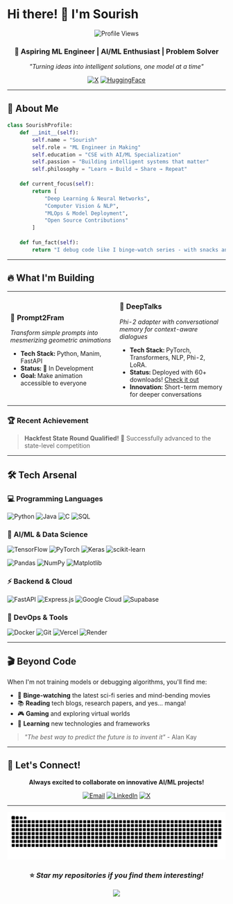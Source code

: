 # Hi there! 👋 I'm Sourish

<div align="center">
  
  ![Profile Views](https://komarev.com/ghpvc/?username=sourize&color=blueviolet&style=flat-square&label=Profile+Views)
  
  ### 🚀 Aspiring ML Engineer | AI/ML Enthusiast | Problem Solver
  
  *"Turning ideas into intelligent solutions, one model at a time"*
  
  [![X](https://img.shields.io/badge/X-000000?style=for-the-badge&logo=x&logoColor=white)](https://x.com/sourize_)
  [![HuggingFace](https://img.shields.io/badge/%F0%9F%A4%97%20Hugging%20Face-FFD21E?style=for-the-badge&logoColor=black)](https://huggingface.co/sourize)
  
</div>

---

## 🎯 About Me

```python
class SourishProfile:
    def __init__(self):
        self.name = "Sourish"
        self.role = "ML Engineer in Making"
        self.education = "CSE with AI/ML Specialization"
        self.passion = "Building intelligent systems that matter"
        self.philosophy = "Learn → Build → Share → Repeat"
    
    def current_focus(self):
        return [
            "Deep Learning & Neural Networks",
            "Computer Vision & NLP",
            "MLOps & Model Deployment",
            "Open Source Contributions"
        ]
    
    def fun_fact(self):
        return "I debug code like I binge-watch series - with snacks and determination! 🍿"
```

---

## 🔥 What I'm Building

<table>
<tr>
<td width="50%">

### 🎨 Prompt2Fram
*Transform simple prompts into mesmerizing geometric animations*
- **Tech Stack:** Python, Manim, FastAPI
- **Status:** 🚧 In Development
- **Goal:** Make animation accessible to everyone

</td>
<td width="50%">

### 🧠 DeepTalks
*Phi-2 adapter with conversational memory for context-aware dialogues*
- **Tech Stack:** PyTorch, Transformers, NLP, Phi-2, LoRA.
- **Status:** Deployed with 60+ downloads! [Check it out](https://dub.sh/deeptalks)
- **Innovation:** Short-term memory for deeper conversations

</td>
</tr>
</table>

### 🏆 Recent Achievement
> **Hackfest State Round Qualified!** 🎉 Successfully advanced to the state-level competition

---

## 🛠️ Tech Arsenal

### 💻 **Programming Languages**
![Python](https://img.shields.io/badge/Python-FFD43B?style=for-the-badge&logo=python&logoColor=blue)
![Java](https://img.shields.io/badge/Java-ED8B00?style=for-the-badge&logo=openjdk&logoColor=white)
![C](https://img.shields.io/badge/C-00599C?style=for-the-badge&logo=c&logoColor=white)
![SQL](https://img.shields.io/badge/MySQL-005C84?style=for-the-badge&logo=mysql&logoColor=white)

### 🤖 **AI/ML & Data Science**
![TensorFlow](https://img.shields.io/badge/TensorFlow-FF6F00?style=for-the-badge&logo=tensorflow&logoColor=white)
![PyTorch](https://img.shields.io/badge/PyTorch-EE4C2C?style=for-the-badge&logo=pytorch&logoColor=white)
![Keras](https://img.shields.io/badge/Keras-FF0000?style=for-the-badge&logo=keras&logoColor=white)
![scikit-learn](https://img.shields.io/badge/scikit--learn-F7931E?style=for-the-badge&logo=scikit-learn&logoColor=white)

![Pandas](https://img.shields.io/badge/Pandas-2C2D72?style=for-the-badge&logo=pandas&logoColor=white)
![NumPy](https://img.shields.io/badge/Numpy-777BB4?style=for-the-badge&logo=numpy&logoColor=white)
![Matplotlib](https://img.shields.io/badge/Matplotlib-11557c?style=for-the-badge&logo=matplotlib&logoColor=white)

### ⚡ **Backend & Cloud**
![FastAPI](https://img.shields.io/badge/FastAPI-005571?style=for-the-badge&logo=fastapi)
![Express.js](https://img.shields.io/badge/Express%20js-000000?style=for-the-badge&logo=express&logoColor=white)
![Google Cloud](https://img.shields.io/badge/Google_Cloud-4285F4?style=for-the-badge&logo=google-cloud&logoColor=white)
![Supabase](https://img.shields.io/badge/Supabase-181818?style=for-the-badge&logo=supabase&logoColor=white)

### 🔧 **DevOps & Tools**
![Docker](https://img.shields.io/badge/Docker-2CA5E0?style=for-the-badge&logo=docker&logoColor=white)
![Git](https://img.shields.io/badge/GIT-E44C30?style=for-the-badge&logo=git&logoColor=white)
![Vercel](https://img.shields.io/badge/Vercel-000000?style=for-the-badge&logo=vercel&logoColor=white)
![Render](https://img.shields.io/badge/Render-46E3B7?style=for-the-badge&logo=render&logoColor=white)

---

## 🎬 Beyond Code

When I'm not training models or debugging algorithms, you'll find me:

- 🎥 **Binge-watching** the latest sci-fi series and mind-bending movies
- 📚 **Reading** tech blogs, research papers, and yes... manga! 
- 🎮 **Gaming** and exploring virtual worlds
- 🌱 **Learning** new technologies and frameworks

> *"The best way to predict the future is to invent it"* - Alan Kay

---

## 🤝 Let's Connect!

<div align="center">

**Always excited to collaborate on innovative AI/ML projects!**

[![Email](https://img.shields.io/badge/Email-D14836?style=for-the-badge&logo=gmail&logoColor=white)](mailto:your.email@example.com)
[![LinkedIn](https://img.shields.io/badge/LinkedIn-0077B5?style=for-the-badge&logo=linkedin&logoColor=white)](https://linkedin.com/in/yourprofile)
[![X](https://img.shields.io/badge/X-1DA1F2?style=for-the-badge&logo=x&logoColor=white)](https://x.com/sourize_)

</div>

---

<div align="center">
  
  <picture>
    <source media="(prefers-color-scheme: dark)" srcset="https://raw.githubusercontent.com/sourize/sourize/output/github-snake-dark.svg" />
    <source media="(prefers-color-scheme: light)" srcset="https://raw.githubusercontent.com/sourize/sourize/output/github-snake.svg" />
    <img alt="github-snake" src="https://raw.githubusercontent.com/sourize/sourize/output/github-snake.svg" />
  </picture>
  
  ### ⭐ *Star my repositories if you find them interesting!*
  
  ![](https://hit.yhype.me/github/profile?user_id=sourize)
  
</div>
